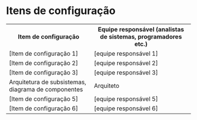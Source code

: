 # Itens de configuração

<table>
<tr><th>Item de configuração</th><th>Equipe responsável (analistas de sistemas, programadores etc.)</th></tr>
<tr><td>[Item de configuração 1]</td><td>[equipe responsável 1]</td></tr>
<tr><td>[Item de configuração 2]</td><td>[equipe responsável 2]</td></tr>
<tr><td>[Item de configuração 3]</td><td>[equipe responsável 3]</td></tr>
<tr><td>Arquitetura de subsistemas, diagrama de componentes</td><td>Arquiteto</td></tr>
<tr><td>[Item de configuração 5]</td><td>[equipe responsável 5]</td></tr>
<tr><td>[Item de configuração 6]</td><td>[equipe responsável 6]</td></tr>
</table>
